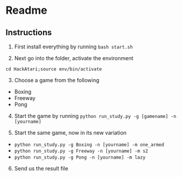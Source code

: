 # Readme

## Instructions
1. First install everything by running 
`bash start.sh`

2. Next go into the folder, activate the environment

`cd HackAtari;source env/bin/activate`

3. Choose a game from the following
* Boxing
* Freeway
* Pong

4. Start the game by running
`python run_study.py -g [gamename] -n [yourname]`

5. Start the same game, now in its new variation
* `python run_study.py -g Boxing -n [yourname] -m one_armed`
* `python run_study.py -g Freeway -n [yourname] -m s2`
* `python run_study.py -g Pong -n [yourname] -m lazy`

6. Send us the result file 



